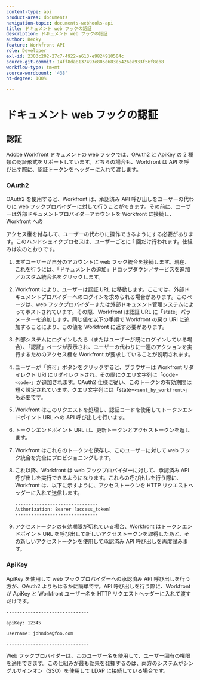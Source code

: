 ```yaml
---
content-type: api
product-area: documents
navigation-topic: documents-webhooks-api
title: ドキュメント web フックの認証
description: ドキュメント web フックの認証
author: Becky
feature: Workfront API
role: Developer
exl-id: 2303c202-27c7-4922-a613-e9824910504c
source-git-commit: 14ff8da8137493e805e683e5426ea933f56f8eb8
workflow-type: tm+mt
source-wordcount: '438'
ht-degree: 100%

---
```


# ドキュメント web フックの認証

## 認証

Adobe Workfront ドキュメントの web フックでは、OAuth2 と ApiKey の 2 種類の認証形式をサポートしています。どちらの場合も、Workfront は API を呼び出す際に、認証トークンをヘッダーに入れて渡します。

### OAuth2

OAuth2 を使用すると、Workfront は、承認済み API 呼び出しをユーザーの代わりに web フックプロバイダーに対して行うことができます。その前に、ユーザーは外部ドキュメントプロバイダーアカウントを Workfront に接続し、Workfront への

アクセス権を付与して、ユーザーの代わりに操作できるようにする必要があります。このハンドシェイクプロセスは、ユーザーごとに 1 回だけ行われます。仕組みは次のとおりです。

1. まずユーザーが自分のアカウントに web フック統合を接続します。現在、これを行うには、「ドキュメントの追加」ドロップダウン／サービスを追加／カスタム統合名をクリックします。
1. Workfront により、ユーザーは認証 URL に移動します。ここでは、外部ドキュメントプロバイダーへのログインを求められる場合があります。このページは、web フックプロバイダーまたは外部ドキュメント管理システムによってホストされています。その際、Workfront は認証 URL に「state」パラメーターを追加します。同じ値を以下の手順で Workfront の戻り URI に追加することにより、この値を Workfront に返す必要があります。
1. 外部システムにログインしたら（またはユーザーが既にログインしている場合）、「認証」ページが表示され、ユーザーの代わりに一連のアクションを実行するためのアクセス権を Workfront が要求していることが説明されます。
1. ユーザーが「許可」ボタンをクリックすると、ブラウザーは Workfront リダイレクト URI にリダイレクトされ、その際にクエリ文字列に「code=`<code>`」が追加されます。OAuth2 仕様に従い、このトークンの有効期間は短く設定されています。クエリ文字列には「state=`<sent_by_workfront>`」も必要です。
1. Workfront はこのリクエストを処理し、認証コードを使用してトークンエンドポイント URL への API 呼び出しを行います。
1. トークンエンドポイント URL は、更新トークンとアクセストークンを返します。
1. Workfront はこれらのトークンを保存し、このユーザーに対して web フック統合を完全にプロビジョニングします。
1. これ以降、Workfront は web フックプロバイダーに対して、承認済み API 呼び出しを実行できるようになります。これらの呼び出しを行う際に、Workfront は、以下に示すように、アクセストークンを HTTP リクエストヘッダーに入れて送信します。

   ```
   -------------------------------  
   Authorization: Bearer [access_token] ­­­­­­­­­­­­­­­­­­­­­­­­­­  
   -------------------------------
   ```

1. アクセストークンの有効期限が切れている場合、Workfront はトークンエンドポイント URL を呼び出して新しいアクセストークンを取得したあと、その新しいアクセストークンを使用して承認済み API 呼び出しを再度試みます。

### ApiKey

ApiKey を使用して web フックプロバイダーへの承認済み API 呼び出しを行う方が、OAuth2 よりもはるかに簡単です。API 呼び出しを行う際に、Workfront が ApiKey と Workfront ユーザー名を HTTP リクエストヘッダーに入れて渡すだけです。

```
-------------------------------

apiKey: 12345

username: johndoe@foo.com

-------------------------------
```

Web フックプロバイダーは、このユーザー名を使用して、ユーザー固有の権限を適用できます。この仕組みが最も効果を発揮するのは、両方のシステムがシングルサインオン（SSO）を使用して LDAP に接続している場合です。

<!--
<div data-mc-conditions="QuicksilverOrClassic.Draft mode">
<h3>Adding Request Headers (optional)</h3>
<p>In addition to using either OAuth2 tokens or an ApiKey for authentication, Workfront can send a predefined set of headers to the webhook provider for every API call. A Workfront admin can setup set this up when&nbsp;registering or editing a Webook Integration, as described in the section above. See Registering a Webhook Integration.</p>
<p>For example, this can be used for Basic Authentication. To do this, the Workfront administrator would add the following Request Header information in the Custom Integration dialog:</p>
<p>&nbsp; &nbsp; &nbsp;Authorization Basic QWxhZGRpbjpvcGVuIHNlc2FtZQ==</p>
<p>where QWxhZGRpbjpvcGVuIHNlc2FtZQ== is a base-64 encoded string of "username:password". See Basic Authentication . Provided that this added, Workfront will pass this in the HTTP request header, in addition to other request headers:&nbsp;</p>
<p>-------------------------------</p>
<p>apiKey: 12345</p>
<p>username: johndoe@foo.com</p>
<p>Authorization: Basic QWxhZGRpbjpvcGVuIHNlc2FtZQ== ­­­­­­­­­­­­­­­­­­­­­­­­­­</p>
<p>-------------------------------</p>
</div>
-->
